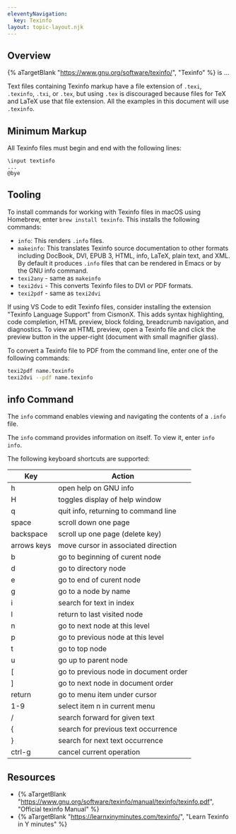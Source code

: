 ```yaml
---
eleventyNavigation:
  key: Texinfo
layout: topic-layout.njk
---
```


<style>
  img {
    border: 1px solid gray;
  }
</style>

## Overview

{% aTargetBlank "https://www.gnu.org/software/texinfo/", "Texinfo" %}
is ...

Text files containing Texinfo markup have a file extension of
`.texi`, `.texinfo`, `.txi`, or `.tex`, but using `.tex` is discouraged
because files for TeX and LaTeX use that file extension.
All the examples in this document will use `.texinfo`.

## Minimum Markup

All Texinfo files must begin and end with the following lines:

```text
\input textinfo
...
@bye
```

## Tooling

To install commands for working with Texinfo files in macOS using Homebrew,
enter `brew install texinfo`.
This installs the following commands:

- `info`: This renders `.info` files.
- `makeinfo`: This translates Texinfo source documentation to other formats
  including DocBook, DVI, EPUB 3, HTML, info, LaTeX, plain text, and XML.
  By default it produces `.info` files that can be
  rendered in Emacs or by the GNU info command.
- `texi2any` - same as `makeinfo`
- `texi2dvi` - This converts Texinfo files to DVI or PDF formats.
- `texi2pdf` - same as `texi2dvi`

If using VS Code to edit Texinfo files, consider installing
the extension "Texinfo Language Support" from CismonX.
This adds syntax highlighting, code completion, HTML preview,
block folding, breadcrumb navigation, and diagnostics.
To view an HTML preview, open a Texinfo file and click the preview button
in the upper-right (document with small magnifier glass).

To convert a Texinfo file to PDF from the command line,
enter one of the following commands:

```bash
texi2pdf name.texinfo
texi2dvi --pdf name.texinfo
```

## info Command

The `info` command enables viewing and navigating
the contents of a `.info` file.

The `info` command provides information on itself.
To view it, enter `info info`.

The following keyboard shortcuts are supported:

| Key         | Action                                |
| ----------- | ------------------------------------- |
| h           | open help on GNU info                 |
| H           | toggles display of help window        |
| q           | quit info, returning to command line  |
| space       | scroll down one page                  |
| backspace   | scroll up one page (delete key)       |
| arrows keys | move cursor in associated direction   |
| b           | go to beginning of curent node        |
| d           | go to directory node                  |
| e           | go to end of curent node              |
| g           | go to a node by name                  |
| i           | search for text in index              |
| l           | return to last visited node           |
| n           | go to next node at this level         |
| p           | go to previous node at this level     |
| t           | go to top node                        |
| u           | go up to parent node                  |
| [           | go to previous node in document order |
| ]           | go to next node in document order     |
| return      | go to menu item under cursor          |
| 1-9         | select item n in current menu         |
| /           | search forward for given text         |
| {           | search for previous text occurrence   |
| }           | search for next text occurrence       |
| ctrl-g      | cancel current operation              |

## Resources

- {% aTargetBlank "https://www.gnu.org/software/texinfo/manual/texinfo/texinfo.pdf",
  "Official texinfo Manual" %}
- {% aTargetBlank "https://learnxinyminutes.com/texinfo/",
  "Learn Texinfo in Y minutes" %}
